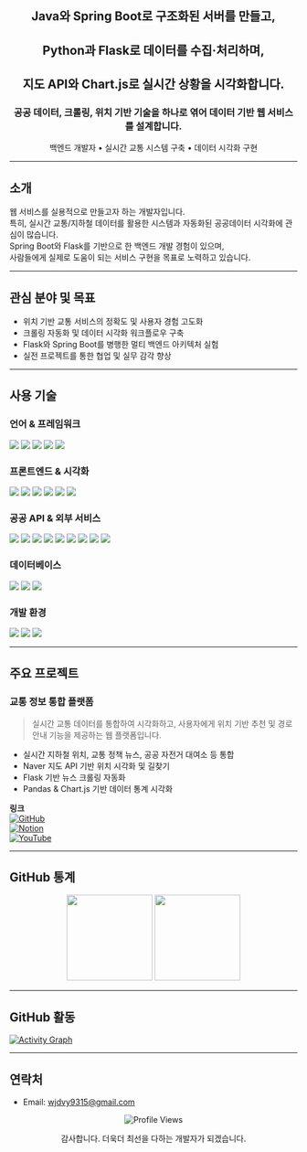 <h2 align="center">Java와 Spring Boot로 구조화된 서버를 만들고,</h2>
<h2 align="center">Python과 Flask로 데이터를 수집·처리하며,</h2>
<h2 align="center">지도 API와 Chart.js로 실시간 상황을 시각화합니다.</h2>
<h3 align="center">공공 데이터, 크롤링, 위치 기반 기술을 하나로 엮어 데이터 기반 웹 서비스를 설계합니다.</h3>


<p align="center">
  백엔드 개발자 • 실시간 교통 시스템 구축 • 데이터 시각화 구현
</p>

---

## 소개

웹 서비스를 실용적으로 만들고자 하는 개발자입니다.  
특히, 실시간 교통/지하철 데이터를 활용한 시스템과 자동화된 공공데이터 시각화에 관심이 많습니다.  
Spring Boot와 Flask를 기반으로 한 백엔드 개발 경험이 있으며,  
사람들에게 실제로 도움이 되는 서비스 구현을 목표로 노력하고 있습니다.

---

## 관심 분야 및 목표

- 위치 기반 교통 서비스의 정확도 및 사용자 경험 고도화  
- 크롤링 자동화 및 데이터 시각화 워크플로우 구축  
- Flask와 Spring Boot를 병행한 멀티 백엔드 아키텍처 실험  
- 실전 프로젝트를 통한 협업 및 실무 감각 향상

---

## 사용 기술

### 언어 & 프레임워크
<p>
  <img src="https://img.shields.io/badge/Java-007396?style=flat&logo=java&logoColor=white"/>
  <img src="https://img.shields.io/badge/Spring-6DB33F?style=flat&logo=spring&logoColor=white"/>
  <img src="https://img.shields.io/badge/Spring_Boot-3.0-339933?style=flat&logo=springboot&logoColor=white"/>
  <img src="https://img.shields.io/badge/Python-3776AB?style=flat&logo=python&logoColor=white"/>
  <img src="https://img.shields.io/badge/Flask-000000?style=flat&logo=flask&logoColor=white"/>
</p>

### 프론트엔드 & 시각화
<p>
  <img src="https://img.shields.io/badge/HTML5-E34F26?style=flat&logo=html5&logoColor=white"/>
  <img src="https://img.shields.io/badge/CSS3-1572B6?style=flat&logo=css3&logoColor=white"/>
  <img src="https://img.shields.io/badge/JavaScript-F7DF1E?style=flat&logo=javascript&logoColor=black"/>
  <img src="https://img.shields.io/badge/Chart.js-EF5C99?style=flat&logo=chartdotjs&logoColor=white"/>
  <img src="https://img.shields.io/badge/Matplotlib-Chart-CDB4DB?style=flat"/>
  <img src="https://img.shields.io/badge/Plotly-Graph-DDBEA9?style=flat"/>
</p>

### 공공 API & 외부 서비스
<p>
  <img src="https://img.shields.io/badge/Naver_Maps-API-B7B7A4?style=flat"/>
  <img src="https://img.shields.io/badge/Kakao_Map-API-F4A261?style=flat"/>
  <img src="https://img.shields.io/badge/Seoul_Bus_API-Active-D88C9A?style=flat"/>
  <img src="https://img.shields.io/badge/Seoul_Subway_API-Active-E5989B?style=flat"/>
  <img src="https://img.shields.io/badge/Dareungi_Bike_API-Active-F6BD60?style=flat"/>
  <img src="https://img.shields.io/badge/Parking_API-Active-F7A072?style=flat"/>
  <img src="https://img.shields.io/badge/ITS_API-Active-B5838D?style=flat"/>
  <img src="https://img.shields.io/badge/KMA_Weather_API-Active-E0A899?style=flat"/>
  <img src="https://img.shields.io/badge/RSS_News-Parser-DEB887?style=flat"/>
</p>

### 데이터베이스
<p>
  <img src="https://img.shields.io/badge/MySQL-8.0-9A8C98?style=flat&logo=mysql&logoColor=white"/>
  <img src="https://img.shields.io/badge/JDBC-Connector-BC6C25?style=flat"/>
  <img src="https://img.shields.io/badge/PyMySQL-Driver-CFC0A7?style=flat"/>
</p>

### 개발 환경
<p>
  <img src="https://img.shields.io/badge/Visual%20Studio%20Code-007ACC?style=flat&logo=visualstudiocode&logoColor=white"/>
  <img src="https://img.shields.io/badge/Eclipse-2C2255?style=flat&logo=eclipseide&logoColor=white"/>
  <img src="https://img.shields.io/badge/STS-6DB33F?style=flat"/>
</p>

---

## 주요 프로젝트

### 교통 정보 통합 플랫폼

> 실시간 교통 데이터를 통합하여 시각화하고, 사용자에게 위치 기반 추천 및 경로 안내 기능을 제공하는 웹 플랫폼입니다.

- 실시간 지하철 위치, 교통 정책 뉴스, 공공 자전거 대여소 등 통합  
- Naver 지도 API 기반 위치 시각화 및 길찾기  
- Flask 기반 뉴스 크롤링 자동화  
- Pandas & Chart.js 기반 데이터 통계 시각화  

**링크**  
[![GitHub](https://img.shields.io/badge/GitHub-Repo-4e342e?logo=github&logoColor=white)](https://github.com/Hoooouuuuu/trafficRoad)  
[![Notion](https://img.shields.io/badge/Notion-문서-8d6e63?logo=notion&logoColor=white)](https://your-notion-link.com)  
[![YouTube](https://img.shields.io/badge/YouTube-시연영상-d2691e?logo=youtube&logoColor=white)](https://your-youtube-demo-link.com)

---

## GitHub 통계

<p align="center">
  <img src="https://github-readme-stats.vercel.app/api?username=HONGHONGPYO&show_icons=true&theme=rose_pine" height="150"/>
  <img src="https://github-readme-stats.vercel.app/api/top-langs/?username=HONGHONGPYO&layout=compact&theme=rose_pine" height="150"/>
</p>

---

## GitHub 활동

[![Activity Graph](https://github-readme-activity-graph.vercel.app/graph?username=HONGHONGPYO&theme=rose_pine)](https://github.com/ashutosh00710/github-readme-activity-graph)

---

## 연락처

- Email: [wjdvy9315@gmail.com](mailto:wjdvy9315@gmail.com)

<p align="center">
  <img src="https://komarev.com/ghpvc/?username=HONGHONGPYO&style=flat-square&color=ffb4a2" alt="Profile Views" />
</p>

<p align="center">
  감사합니다.  
  더욱더 최선을 다하는 개발자가 되겠습니다.
</p>
